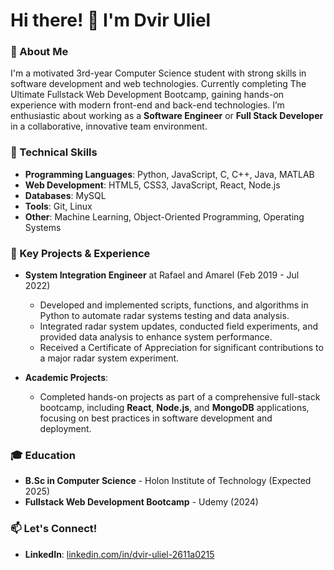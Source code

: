 # Hi there! 👋 I'm Dvir Uliel

### 🚀 About Me

I'm a motivated 3rd-year Computer Science student with strong skills in software development and web technologies. Currently completing The Ultimate Fullstack Web Development Bootcamp, gaining hands-on experience with modern front-end and back-end technologies. I’m enthusiastic about working as a **Software Engineer** or **Full Stack Developer** in a collaborative, innovative team environment. 

### 🔧 Technical Skills
- **Programming Languages**: Python, JavaScript, C, C++, Java, MATLAB
- **Web Development**: HTML5, CSS3, JavaScript, React, Node.js
- **Databases**: MySQL
- **Tools**: Git, Linux
- **Other**: Machine Learning, Object-Oriented Programming, Operating Systems

### 🌟 Key Projects & Experience
- **System Integration Engineer** at Rafael and Amarel (Feb 2019 - Jul 2022)
  - Developed and implemented scripts, functions, and algorithms in Python to automate radar systems testing and data analysis.
  - Integrated radar system updates, conducted field experiments, and provided data analysis to enhance system performance.
  - Received a Certificate of Appreciation for significant contributions to a major radar system experiment.

- **Academic Projects**:
  - Completed hands-on projects as part of a comprehensive full-stack bootcamp, including **React**, **Node.js**, and **MongoDB** applications, focusing on best practices in software development and deployment.

### 🎓 Education
- **B.Sc in Computer Science** - Holon Institute of Technology (Expected 2025)  
- **Fullstack Web Development Bootcamp** - Udemy (2024)

### 📫 Let's Connect!
- **LinkedIn**: [linkedin.com/in/dvir-uliel-2611a0215](https://www.linkedin.com/in/dvir-uliel-2611a0215)
